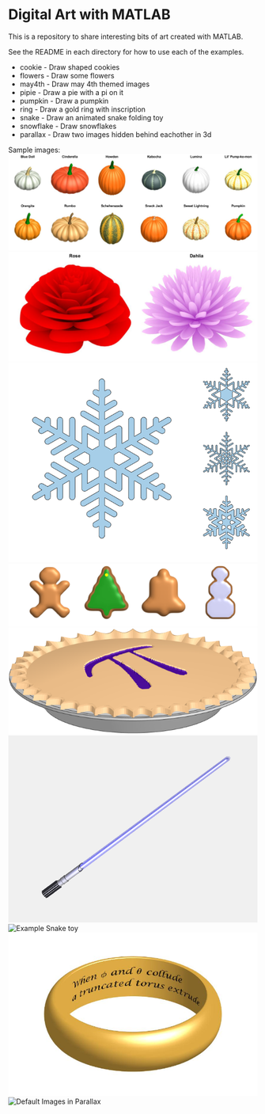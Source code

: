 # Digital Art with MATLAB

This is a repository to share interesting bits of art created with MATLAB.

See the README in each directory for how to use each of the examples.

- cookie - Draw shaped cookies
- flowers - Draw some flowers
- may4th - Draw may 4th themed images
- pipie - Draw a pie with a pi on it
- pumpkin - Draw a pumpkin
- ring - Draw a gold ring with inscription
- snake - Draw an animated snake folding toy
- snowflake - Draw snowflakes
- parallax - Draw two images hidden behind eachother in 3d

Sample images:
![Example Punkin Breeds](./pumpkin/punkin_tiles.jpg)
![Example Flowers](./flowers/flower_tiles.jpg)
![Example Snowflake](./snowflake/flaketilesh.png)
![Example Cookie](./cookie/cookie_tiles.png)
![Example PiPie](./pipie/PiPie.png)
![Example May 4th doodle](./may4th/may4th.png)
![Example Snake toy](./snake/animatedsnake.gif)
![Example Ring with Pun](./ring/pun-ring.jpg)
![Default Images in Parallax](./parallax/parallax_demo.gif)
